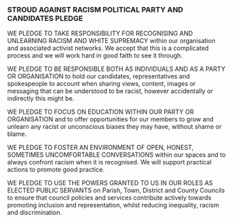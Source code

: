 ### STROUD AGAINST RACISM POLITICAL PARTY AND CANDIDATES PLEDGE

WE PLEDGE TO TAKE RESPONSIBILITY FOR RECOGNISING AND UNLEARNING RACISM AND WHITE SUPREMACY within our organisation and associated activist networks. We accept that this is a complicated process and we will work hard in good faith to see it through.

WE PLEDGE TO BE RESPONSIBLE BOTH AS INDIVIDUALS AND AS A PARTY OR ORGANISATION to hold our candidates, representatives and spokespeople to account when sharing views, content, images or messaging that can be understood to be racist, however accidentally or indirectly this might be.

WE PLEDGE TO FOCUS ON EDUCATION WITHIN OUR PARTY OR ORGANISATION and to offer opportunities for our members to grow and unlearn any racist or unconscious biases they may have, without shame or blame.

WE PLEDGE TO FOSTER AN ENVIRONMENT OF OPEN, HONEST, SOMETIMES UNCOMFORTABLE CONVERSATIONS within our spaces and to always confront racism when it is recognised. We will support practical actions to promote good practice.

WE PLEDGE TO USE THE POWERS GRANTED TO US IN OUR ROLES AS ELECTED PUBLIC SERVANTS on Parish, Town, District and County Councils to ensure that council policies and services contribute actively towards promoting inclusion and representation, whilst reducing inequality, racism and discrimination.
